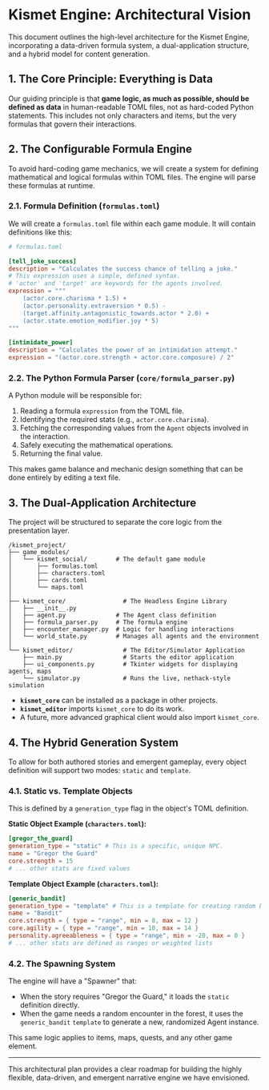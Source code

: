 
# Kismet Engine: Architectural Vision

This document outlines the high-level architecture for the Kismet Engine, incorporating a data-driven formula system, a dual-application structure, and a hybrid model for content generation.

## 1. The Core Principle: Everything is Data

Our guiding principle is that **game logic, as much as possible, should be defined as data** in human-readable TOML files, not as hard-coded Python statements. This includes not only characters and items, but the very formulas that govern their interactions.

## 2. The Configurable Formula Engine

To avoid hard-coding game mechanics, we will create a system for defining mathematical and logical formulas within TOML files. The engine will parse these formulas at runtime.

### 2.1. Formula Definition (`formulas.toml`)

We will create a `formulas.toml` file within each game module. It will contain definitions like this:

```toml
# formulas.toml

[tell_joke_success]
description = "Calculates the success chance of telling a joke."
# This expression uses a simple, defined syntax.
# 'actor' and 'target' are keywords for the agents involved.
expression = """
    (actor.core.charisma * 1.5) + 
    (actor.personality.extraversion * 0.5) - 
    (target.affinity.antagonistic_towards.actor * 2.0) + 
    (actor.state.emotion_modifier.joy * 5)
"""

[intimidate_power]
description = "Calculates the power of an intimidation attempt."
expression = "(actor.core.strength + actor.core.composure) / 2"
```

### 2.2. The Python Formula Parser (`core/formula_parser.py`)

A Python module will be responsible for:
1.  Reading a formula `expression` from the TOML file.
2.  Identifying the required stats (e.g., `actor.core.charisma`).
3.  Fetching the corresponding values from the `Agent` objects involved in the interaction.
4.  Safely executing the mathematical operations.
5.  Returning the final value.

This makes game balance and mechanic design something that can be done entirely by editing a text file.

## 3. The Dual-Application Architecture

The project will be structured to separate the core logic from the presentation layer.

```
/kismet_project/
├── game_modules/
│   └── kismet_social/        # The default game module
│       ├── formulas.toml
│       ├── characters.toml
│       ├── cards.toml
│       └── maps.toml
│
├── kismet_core/                # The Headless Engine Library
│   ├── __init__.py
│   ├── agent.py              # The Agent class definition
│   ├── formula_parser.py     # The formula engine
│   ├── encounter_manager.py  # Logic for handling interactions
│   └── world_state.py        # Manages all agents and the environment
│
└── kismet_editor/              # The Editor/Simulator Application
    ├── main.py                 # Starts the editor application
    ├── ui_components.py        # Tkinter widgets for displaying agents, maps
    └── simulator.py            # Runs the live, nethack-style simulation
```

-   **`kismet_core`** can be installed as a package in other projects.
-   **`kismet_editor`** imports `kismet_core` to do its work.
-   A future, more advanced graphical client would also import `kismet_core`.

## 4. The Hybrid Generation System

To allow for both authored stories and emergent gameplay, every object definition will support two modes: `static` and `template`.

### 4.1. Static vs. Template Objects

This is defined by a `generation_type` flag in the object's TOML definition.

**Static Object Example (`characters.toml`):**
```toml
[gregor_the_guard]
generation_type = "static" # This is a specific, unique NPC.
name = "Gregor the Guard"
core.strength = 15
# ... other stats are fixed values
```

**Template Object Example (`characters.toml`):**
```toml
[generic_bandit]
generation_type = "template" # This is a template for creating random bandits.
name = "Bandit"
core.strength = { type = "range", min = 8, max = 12 }
core.agility = { type = "range", min = 10, max = 14 }
personality.agreeableness = { type = "range", min = -20, max = 0 }
# ... other stats are defined as ranges or weighted lists
```

### 4.2. The Spawning System

The engine will have a "Spawner" that:
-   When the story requires "Gregor the Guard," it loads the `static` definition directly.
-   When the game needs a random encounter in the forest, it uses the `generic_bandit` `template` to generate a new, randomized Agent instance.

This same logic applies to items, maps, quests, and any other game element.

---

This architectural plan provides a clear roadmap for building the highly flexible, data-driven, and emergent narrative engine we have envisioned.
